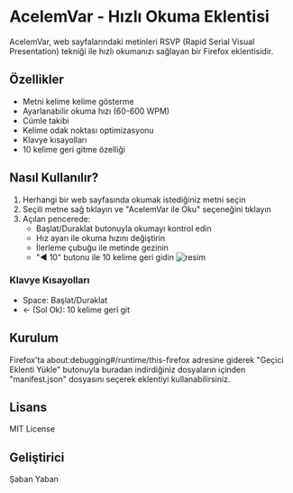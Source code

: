 # AcelemVar - Hızlı Okuma Eklentisi

AcelemVar, web sayfalarındaki metinleri RSVP (Rapid Serial Visual Presentation) tekniği ile hızlı okumanızı sağlayan bir Firefox eklentisidir.

## Özellikler

- Metni kelime kelime gösterme
- Ayarlanabilir okuma hızı (60-600 WPM)
- Cümle takibi
- Kelime odak noktası optimizasyonu
- Klavye kısayolları
- 10 kelime geri gitme özelliği

## Nasıl Kullanılır?

1. Herhangi bir web sayfasında okumak istediğiniz metni seçin
2. Seçili metne sağ tıklayın ve "AcelemVar ile Oku" seçeneğini tıklayın
3. Açılan pencerede:
   - Başlat/Duraklat butonuyla okumayı kontrol edin
   - Hız ayarı ile okuma hızını değiştirin
   - İlerleme çubuğu ile metinde gezinin
   - "◀ 10" butonu ile 10 kelime geri gidin
![resim](https://github.com/user-attachments/assets/6c58265d-74eb-427e-953c-9019e2a766c4)


### Klavye Kısayolları

- Space: Başlat/Duraklat
- ← (Sol Ok): 10 kelime geri git

## Kurulum

Firefox'ta about:debugging#/runtime/this-firefox adresine giderek "Geçici Eklenti Yükle" butonuyla buradan indirdiğiniz dosyaların içinden "manifest.json" dosyasını seçerek eklentiyi kullanabilirsiniz. 

## Lisans

MIT License

## Geliştirici

Şaban Yaban
